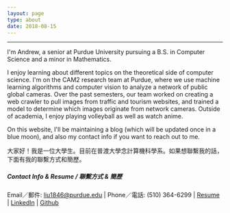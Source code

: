 ```yaml
---
layout: page
type: about
date: 2018-08-15
---
```


<!--Add photo here-->

---
I'm Andrew, a senior at Purdue University pursuing a B.S. in Computer Science and a minor in Mathematics.

I enjoy learning about different topics on the theoretical side of computer science. I'm on the CAM2 research team at Purdue, where we use machine learning algorithms and computer vision to analyze a network of public global cameras. Over the past semesters, our team worked on creating a web crawler to pull images from traffic and tourism websites, and trained a model to determine which images originate from network cameras. Outside of academia, I enjoy playing volleyball as well as watch anime.

On this website, I'll be maintaining a blog (which will be updated once in a blue moon), and also my contact info if you want to reach out to me.

大家好！我是一位大學生。目前在普渡大學念計算機科學系。如果想聯繫我的話，下面有我的聯繫方式和簡歷。


##### Contact Info & Resume / 聯繫方式 & 簡歷
Email／郵件: liu1846@purdue.edu | Phone／電話: (510) 364-6299 | [Resume](https://drive.google.com/file/d/17QAu7psoRx0doT-9YW5YISjtqUV_OVBq/view) | [LinkedIn](https://www.linkedin.com/in/liu-xin-andrew/) | [Github](https://github.com/Liu-Xin)



